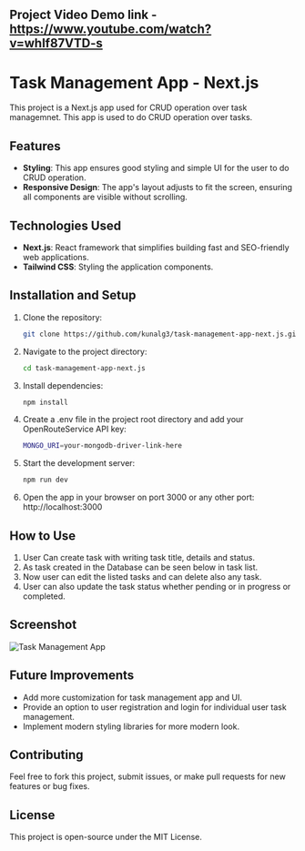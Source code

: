 ## Project Video Demo link - https://www.youtube.com/watch?v=whIf87VTD-s

# Task Management App - Next.js

This project is a Next.js app used for CRUD operation over task managemnet. This app is used to do CRUD operation over tasks.

## Features

- **Styling**: This app ensures good styling and simple UI for the user to do CRUD operation.
- **Responsive Design**: The app's layout adjusts to fit the screen, ensuring all components are visible without scrolling.

## Technologies Used

- **Next.js**: React framework that simplifies building fast and SEO-friendly web applications.
- **Tailwind CSS**: Styling the application components.

## Installation and Setup

1. Clone the repository:
   ```bash
   git clone https://github.com/kunalg3/task-management-app-next.js.git
2. Navigate to the project directory:
    ```bash
    cd task-management-app-next.js
3. Install dependencies:
    ```bash
    npm install
4. Create a .env file in the project root directory and add your OpenRouteService API key:
    ```bash
    MONGO_URI=your-mongodb-driver-link-here
5. Start the development server:
    ```bash
    npm run dev
6. Open the app in your browser on port 3000 or any other port:
    http://localhost:3000

## How to Use

1. User Can create task with writing task title, details and status.
2. As task created in the Database can be seen below in task list.
3. Now user can edit the listed tasks and can delete also any task.
4. User can also update the task status whether pending or in progress or completed.

## Screenshot

![Task Management App](./)

## Future Improvements

- Add more customization for task management app and UI.
- Provide an option to user registration and login for individual user task management.
- Implement modern styling libraries for more modern look.

## Contributing

Feel free to fork this project, submit issues, or make pull requests for new features or bug fixes.

## License
This project is open-source under the MIT License.

